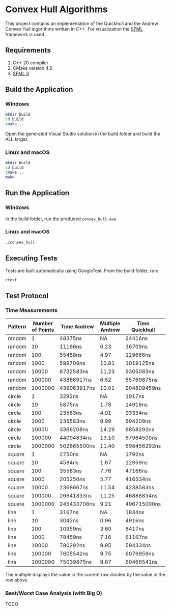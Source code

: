 # Convex Hull Algorithms
This project contains an implementation of the Quickhull and the Andrew Convex Hull algorithms written in C++.
For visualization the [SFML](https://www.sfml-dev.org/) framework is used.

## Requirements
1. C++ 20 compiler
2. CMake version 4.0
3. [SFML 3](https://www.sfml-dev.org/download/sfml/3.0.2/)

## Build the Application
### Windows
```bash
mkdir build
cd build
cmake ..
```
Open the generated Visual Studio solution in the build folder and build the ALL target.

### Linux and macOS
```bash
mkdir build
cd build
cmake ..
make
```

## Run the Application
### Windows
In the build folder, run the produced `convex_hull.exe`

### Linux and macOS
```bash
./convex_hull
```

## Executing Tests
Tests are built automatically using GoogleTest.
From the build folder, run:
```bash
ctest
```

## Test Protocol
### Time Measurements
Pattern | Number of Points | Time Andrew | Multiple Andrew | Time Quickhull | Multiple Quickhull
---|---|---|---|---|---
random | 1 | 48375ns | NA | 24416ns | NA
random | 10 | 11166ns | 0.23 | 36709ns | 1.50
random | 100 | 55458ns | 4.97 | 129666ns | 3.53
random | 1000 | 599708ns | 10.81 | 1019125ns | 7.86
random | 10000 | 6732583ns | 11.23 | 9305083ns | 9.13
random | 100000 | 43866917ns | 6.52 | 55769875ns | 5.99
random | 1000000 | 439063917ns | 10.01 | 904809459ns | 16.22
circle | 1 | 3292ns | NA | 1917ns | NA
circle | 10 | 5875ns | 1.78 | 14916ns | 7.78
circle | 100 | 23583ns | 4.01 | 93334ns | 6.26
circle | 1000 | 235583ns | 9.99 | 694208ns | 7.44
circle | 10000 | 3366208ns | 14.29 | 6858292ns | 9.88
circle | 100000 | 44094834ns | 13.10 | 67984500ns | 9.91
circle | 1000000 | 502865500ns | 11.40 | 598456292ns | 8.80
square | 1 | 2750ns | NA | 1792ns | NA
square | 10 | 4584ns | 1.67 | 12959ns | 7.23
square | 100 | 35583ns | 7.76 | 47166ns | 3.64
square | 1000 | 205250ns | 5.77 | 416334ns | 8.83
square | 10000 | 2368667ns | 11.54 | 4238583ns | 10.18
square | 100000 | 26641833ns | 11.25 | 46888834ns | 11.06
square | 1000000 | 245433708ns | 9.21 | 496715000ns | 10.59
line | 1 | 3167ns | NA | 1834ns | NA
line | 10 | 3042ns | 0.96 | 4916ns | 2.68
line | 100 | 10959ns | 3.60 | 8417ns | 1.71
line | 1000 | 78459ns | 7.16 | 61167ns | 7.27
line | 10000 | 780292ns | 9.95 | 594334ns | 9.72
line | 100000 | 7605542ns | 9.75 | 6076959ns | 10.22
line | 1000000 | 75039875ns | 9.87 | 60466541ns | 9.95

The multiple displays the value in the current row divided by the value in the row above.

### Best/Worst Case Analysis (with Big O)
TODO